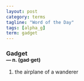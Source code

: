 ```yaml
---
layout: post
category: terms
tagline: "Word of the Day"
tags: [alpha_g]
term: gadget
---
```


<h3>Gadget<br/> <small>&mdash; n. (gad<span>&middot;</span>get)</small></h3>
<p><ol>
<li>the airplane of a wanderer</li>
</ol></p>
